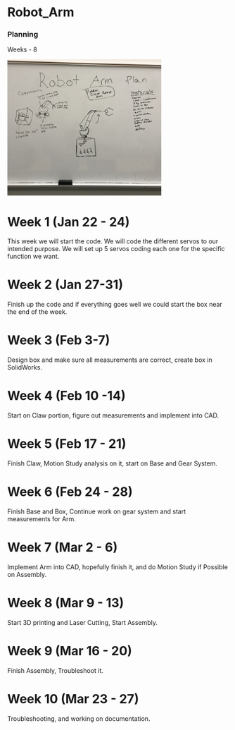 # Robot_Arm

### Planning
 
 Weeks - 8
 
 <img src="Media/Robot_Arm_Planning.png" width="350">
 
 # Week 1 (Jan 22 - 24)
This week we will start the code. We will code the different servos to our intended purpose. We will set up 5 servos coding each one for the specific function we want.
 
# Week 2 (Jan 27-31)
Finish up the code and if everything goes well we could start the box near the end of the week. 

# Week 3 (Feb 3-7)
Design box and make sure all measurements are correct, create box in SolidWorks.

# Week 4 (Feb 10 -14)
Start on Claw portion, figure out measurements and implement into CAD.

# Week 5 (Feb 17 - 21)
Finish Claw, Motion Study analysis on it, start on Base and Gear System.

# Week 6 (Feb 24 - 28)
Finish Base and Box, Continue work on gear system and start measurements for Arm.

# Week 7 (Mar 2 - 6)
Implement Arm into CAD, hopefully finish it, and do Motion Study if Possible on Assembly.

# Week 8 (Mar 9 - 13)
Start 3D printing and Laser Cutting, Start Assembly.

# Week 9 (Mar 16 - 20)
Finish Assembly, Troubleshoot it.

# Week 10 (Mar 23 - 27)
Troubleshooting, and working on documentation.
